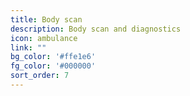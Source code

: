 ```yaml
---
title: Body scan
description: Body scan and diagnostics
icon: ambulance
link: ""
bg_color: '#ffe1e6'
fg_color: '#000000'
sort_order: 7
---
```

